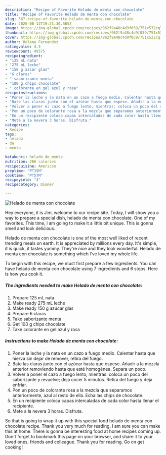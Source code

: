 ```yaml
---
description: "Recipe of Favorite Helado de menta con chocolate"
title: "Recipe of Favorite Helado de menta con chocolate"
slug: 567-recipe-of-favorite-helado-de-menta-con-chocolate
date: 2020-08-12T19:21:30.565Z
image: https://img-global.cpcdn.com/recipes/962f9a48c4d9f039/751x532cq70/helado-de-menta-con-chocolate-foto-principal.jpg
thumbnail: https://img-global.cpcdn.com/recipes/962f9a48c4d9f039/751x532cq70/helado-de-menta-con-chocolate-foto-principal.jpg
cover: https://img-global.cpcdn.com/recipes/962f9a48c4d9f039/751x532cq70/helado-de-menta-con-chocolate-foto-principal.jpg
author: Helena Fernandez
ratingvalue: 4.5
reviewcount: 49575
recipeingredient:
- "125 mL nata"
- "275 mL leche"
- "150 g azcar glas"
- "6 claras"
- " saborizante menta"
- "100 g chips chocolate"
- " colorante en gel azul y rosa"
recipeinstructions:
- "Poner la leche y la nata en un cazo a fuego medio. Calentar hasta que hierva sin dejar de remover, retira del fuego."
- "Bate las claras junto con el azúcar hasta que espese. Añadir a la mezcla anterior removiendo hasta que esté homogénea. Separa un poco."
- "Volver a poner el cazo a fuego lento, mientras: coloca un poco del saborizante y revuelve; deja cocer 5 minutos. Retira del fuego y deja enfriar."
- "Pon un poco de colorante rosa a la mezcla que separamos anteriormente, azul al resto de ella. Echa las chips de chocolate."
- "En un recipiente coloca capas intercaladas de cada color hasta llenar el recipiente."
- "Mete a la nevera 3 horas. Disfruta."
categories:
- Recipe
tags:
- helado
- de
- menta

katakunci: helado de menta 
nutrition: 266 calories
recipecuisine: American
preptime: "PT15M"
cooktime: "PT57M"
recipeyield: "3"
recipecategory: Dinner

---
```



![Helado de menta con chocolate](https://img-global.cpcdn.com/recipes/962f9a48c4d9f039/751x532cq70/helado-de-menta-con-chocolate-foto-principal.jpg)

Hey everyone, it is Jim, welcome to our recipe site. Today, I will show you a way to prepare a special dish, helado de menta con chocolate. One of my favorites. This time, I am going to make it a little bit unique. This is gonna smell and look delicious.

Helado de menta con chocolate is one of the most well liked of recent trending meals on earth. It is appreciated by millions every day. It's simple, it is quick, it tastes yummy. They're nice and they look wonderful. Helado de menta con chocolate is something which I've loved my whole life.




To begin with this recipe, we must first prepare a few ingredients. You can have helado de menta con chocolate using 7 ingredients and 6 steps. Here is how you cook it.

<!--inarticleads1-->

##### The ingredients needed to make Helado de menta con chocolate:

1. Prepare 125 mL nata
1. Make ready 275 mL leche
1. Make ready 150 g azúcar glas
1. Prepare 6 claras
1. Take  saborizante menta
1. Get 100 g chips chocolate
1. Take  colorante en gel azul y rosa




<!--inarticleads2-->

##### Instructions to make Helado de menta con chocolate:

1. Poner la leche y la nata en un cazo a fuego medio. Calentar hasta que hierva sin dejar de remover, retira del fuego.
1. Bate las claras junto con el azúcar hasta que espese. Añadir a la mezcla anterior removiendo hasta que esté homogénea. Separa un poco.
1. Volver a poner el cazo a fuego lento, mientras: coloca un poco del saborizante y revuelve; deja cocer 5 minutos. Retira del fuego y deja enfriar.
1. Pon un poco de colorante rosa a la mezcla que separamos anteriormente, azul al resto de ella. Echa las chips de chocolate.
1. En un recipiente coloca capas intercaladas de cada color hasta llenar el recipiente.
1. Mete a la nevera 3 horas. Disfruta.




So that is going to wrap it up with this special food helado de menta con chocolate recipe. Thank you very much for reading. I am sure you can make this at home. There is gonna be interesting food at home recipes coming up. Don't forget to bookmark this page on your browser, and share it to your loved ones, friends and colleague. Thank you for reading. Go on get cooking!
